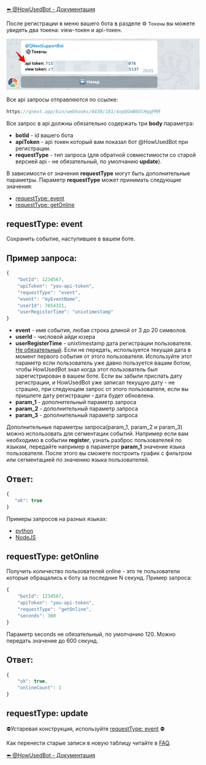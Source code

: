 
[⬅️ @HowUsedBot - Документация](/docs-test/howusedbot)



После регистрации в меню вашего бота в разделе ⚙️ `Токены` вы можете увидеть два токена: view-токен и api-токен.

![](./1.png)



Все api запросы отправляются по ссылке:
```js 
https://qnext.app/bin/webhooks/6438/181/4opQGmB6OlHqqPRM
```

Все запрос в api должны обязательно содержать три **body** параметра:
* **botId** - id вашего бота
* **apiToken** - api токен который вам показал бот @HowUsedBot при регистрации.
* **requestType** - тип запроса (для обратной совместимости со старой версией api - не обязательный, по умолчанию **update**).

В зависимости от значения **requestType** могут быть дополнительные параметры. Параметр **requestType** может принимать следующие значения:
* [requestType: event](#requesttype:-event)
* [requestType: getOnline](#requesttype:-getonline)
## requestType: event

Сохранить событие, наступившее в вашем боте.
## Пример запроса:
```js 
{
    "botId": 1234567,
    "apiToken": "you-api-token",
    "requestType": "event",
    "event": "myEventName",
    "userId": 7654321,
    "userRegisterTime": "unixtimestamp"
}
```
* **event** - имя события, любая строка длиной от 3 до 20 символов.
* **userId** - числовой айди юзера
* **userRegisterTime** - unixtimestamp дата регистрации пользователя. <u>Не обязательный</u>. Если не передать, используется текущая дата в момент первого события от этого пользователя. Используйте этот параметр если пользователь уже давно пользуется вашим ботом, чтобы HowUsedBot знал когда этот пользователь был зарегистрирован в вашем боте. Если вы забыли  прислать дату регистрации, и HowUsedBot уже записал текущую дату - не страшно, при следующем запрос от этого пользователя, если вы пришлете дату регистрации - дата будет обновлена.
* **param_1** - дополнительный параметр запроса
* **param_2** - дополнительный параметр запроса
* **param_3** - дополнительный параметр запроса

Дополнительные параметры запроса(param_1, param_2 и param_3) можно использовать для сегментации событий. Например если вам необходимо в событии **register**, узнать разброс пользователей по языкам, передайте например в параметре **param_1** значение языка пользователя. После этого вы сможете построить график с фильтром или сегментацией по значению языка пользователей.
## Ответ:
```js 
{
   "ok": true
}
```



Примеры запросов на разных языках:
* [python](/docs-test/howusedbot/api-python)
* [NodeJS](/docs-test/howusedbot/api-nodejs)
## requestType: getOnline

Получить количество пользователей online - это те пользователи которые обращались к боту за последние N секунд. Пример запроса:
```js 
{
    "botId": 1234567,
    "apiToken": "you-api-token",
    "requestType": "getOnline",
    "seconds": 300
}
```

Параметр seconds не обязательный, по умолчанию 120. Можно передать значение до 600 секунд.
## Ответ:
```js 
{
    "ok": true,
    "onlineCount": 1
}
```




## requestType: update

⛔️Устаревая конструкция, используйте [requestType: event](#requesttype:-event) ⛔️

 Как перенести старые записи в новую таблицу читайте в [FAQ](/docs-test/howusedbot/faq).



[⬅️ @HowUsedBot - Документация](/docs-test/howusedbot)


  

